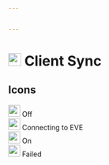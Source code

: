 ```yaml
---


---
```


<h1 id="img-srchttpsraw.githubusercontent.comrisingsoneedocsmasterdocsimagesmarker-100_off.png-width26-height26--client-sync"><img src="https://raw.githubusercontent.com/Risingson/eedocs/master/docs/images/Marker-100_off.png" width="26" height="26"> Client Sync</h1>
<h2 id="icons">Icons</h2>
<p><img src="https://raw.githubusercontent.com/Risingson/eedocs/master/docs/images/Marker-100_off.png" width="24" height="24"> Off<br>
<img src="https://raw.githubusercontent.com/Risingson/eedocs/master/docs/images/Marker-100_standby.png" width="24" height="24"> Connecting to EVE<br>
<img src="https://raw.githubusercontent.com/Risingson/eedocs/master/docs/images/Marker-100_on.png" width="24" height="24"> On<br>
<img src="https://raw.githubusercontent.com/Risingson/eedocs/master/docs/images/Marker-100_fail.png" width="24" height="24"> Failed</p>

